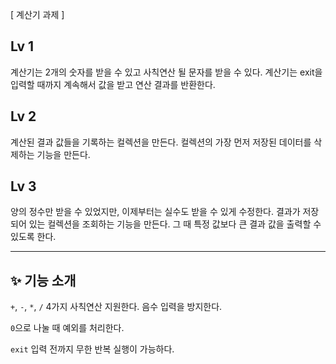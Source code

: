 [ 계산기 과제 ]

## Lv 1
   계산기는 2개의 숫자를 받을 수 있고 사칙연산 될 문자를 받을 수 있다.
   계산기는 exit을 입력할 때까지 계속해서 값을 받고 연산 결과를 반환한다.

## Lv 2
   계산된 결과 값들을 기록하는 컬렉션을 만든다.
   컬렉션의 가장 먼저 저장된 데이터를 삭제하는 기능을 만든다.

## Lv 3
   양의 정수만 받을 수 있었지만, 이제부터는 실수도 받을 수 있게 수정한다.
   결과가 저장되어 있는 컬렉션을 조회하는 기능을 만든다.
   그 때 특정 값보다 큰 결과 값을 출력할 수 있도록 한다.

---
## ✨ 기능 소개
`+`, `-`, `*`, `/` 4가지 사칙연산 지원한다.
음수 입력을 방지한다.

`0`으로 나눌 때 예외를 처리한다.

`exit` 입력 전까지 무한 반복 실행이 가능하다.